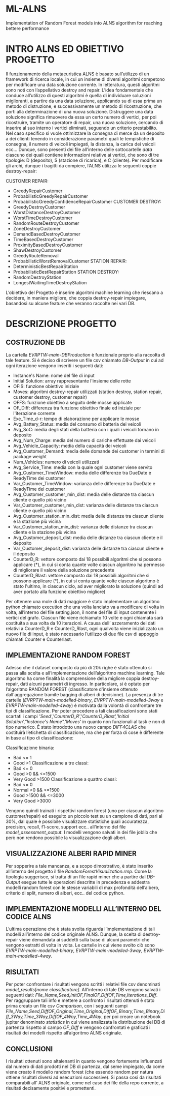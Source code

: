 # ML-ALNS
Implementation of Random Forest models into ALNS algorithm for reaching bettere performance

# INTRO ALNS ED OBIETTIVO PROGETTO
Il funzionamento della metaeuristica ALNS è basato sull’utilizzo di un framework di ricerca locale, in cui un insieme di diversi algoritmi competono per modificare una data soluzione corrente. In letteratura, questi algoritmi sono noti con l’appellativo destroy and repair. L’idea fondamentale che conduce all’utilizzo di questi algoritmi è quella di individuare soluzioni miglioranti, a partire da una data soluzione, applicando su di essa prima un metodo di distruzione, e successivamente un metodo di ricostruzione, che porti alla determinazione di una nuova soluzione. Distruggere una data soluzione significa rimuovere da essa un certo numero di vertici, per poi ricostruire, tramite un operatore di repair, una nuova soluzione, cercando di inserire al suo interno i vertici eliminati, seguendo un criterio prestabilito.
Nel caso specifico si vuole ottimizzare la consegna di merce da un deposito a dei clienti tenendo in considerazione parametri quali le tempistiche di consegna, il numero di veicoli impiegati, la distanza, la carica dei veicoli ecc… Dunque, sono presenti dei file all’interno delle sottocartelle *data* ciascuno dei quali contiene informazioni relative ai vertici, che sono di tre tipologie: D (deposito), S (stazione di ricarica), e C (cliente). 
Per modificare gli archi, dunque i tragitti da compiere, l’ALNS utilizza le seguenti coppie destroy-repair:

CUSTOMER REPAIR:
- GreedyRepairCustomer
- ProbabilisticGreedyRepairCustomer
- ProbabilisticGreedyConfidenceRepairCustomer
CUSTOMER DESTROY:
- GreedyDestroyCustomer
- WorstDistanceDestroyCustomer
- WorstTimeDestroyCustomer
- RandomRouteDestroyCustomer
- ZoneDestroyCustomer
- DemandBasedDestroyCustomer
- TimeBasedDestroyCustomer
- ProximityBasedDestroyCustomer
- ShawDestroyCustomer
- GreedyRouteRemoval
- ProbabilisticWorstRemovalCustomer
STATION REPAIR:
- DeterministicBestRepairStation
- ProbabilisticBestRepairStation
STATION DESTROY:
- RandomDestroyStation
- LongestWaitingTimeDestroyStation

L’obiettivo del Progetto è inserire algoritmi machine learning che riescano a decidere, in maniera migliore, che coppia destroy-repair impiegare, basandosi su alcune feature che veranno raccolte nei vari DB.

# DESCRIZIONE PROGETTO 
## COSTRUZIONE DB
La cartella *EVRPTW-main-DBProduction* è funzionale proprio alla raccolta di tale feature. Si è deciso di scrivere un file csv chiamato *DB-Output* in cui ad ogni iterazione vengono inseriti i seguenti dati:
- Instance's Name: nome del file di input
- Initial Solution: array rappresentante l'insieme delle rotte
- OFIS: funzione obiettivo iniziale
- Moves: algoritmi destroy-repair utilizzati (station destroy, station repair, customer destroy, customer repair) 
- OFFS: funzione obiettivo a seguito delle mosse applicate
- OF_Diff: differenza tra funzione obiettivo finale ed iniziale per l'iterazione corrente
- Exe_Time_d-r: tempo di elaborazione per applicare le mosse
- Avg_Battery_Status: media del consumo di batteria dei veicoli
- Avg_SoC: media degli stati della batteria con i quali i veicoli tornano in deposito
- Avg_Num_Charge: media del numero di cariche effettuate dai veicoli
- Avg_Vehicle_Capacity: media della capacità dei veicoli
- Avg_Customer_Demand: media delle domande dei customer in termini di package weight
- Num_Vehicles: numero di veicoli utilizzati
- Avg_Service_Time: media con la quale ogni customer viene servito
- Avg_Customer_TimeWindow: media delle differenze tra DueDate e ReadyTime dei customer
- Var_Customer_TimeWindow: varianza delle differenze tra DueDate e ReadyTime dei customer
- Avg_Customer_customer_min_dist: media delle distanze tra ciascun cliente e quello più vicino
- Var_Customer_customer_min_dist: varianza delle distanze tra ciascun cliente e quello più vicino
- Avg_Customer_station_min_dist: media delle distanze tra ciascun cliente e la stazione più vicina
- Var_Customer_station_min_dist: varianza delle distanze tra ciascun cliente e la stazione più vicina
- Avg_Customer_deposit_dist: media delle distanze tra ciascun cliente e il deposito
- Var_Customer_deposit_dist: varianza delle distanze tra ciascun cliente e il deposito
- CounterD_R: vettore composto dai 18 possibili algoritmi che si possono applicare (*), in cui si conta quante volte ciascun algoritmo ha permesso di migliorare il valore della soluzione precedente
- CounterD_Rlast: vettore composto dai 18 possibili algoritmi che si possono applicare (*), in cui si conta quante volte ciascun algoritmo è stato l'ultimo, in ciascun ciclo, ad aver migliorato la soluzione (quindi ad aver portato alla funzione obiettivo migliore)

Per ottenere una mole di dati maggiore è stato implementare un algoritmo python chiamato execution che una volta lanciato va a modificare di volta in volta, all’interno del file setting.json, il nome del file di input contenente i vertici del grafo. Ciascun file viene richiamato 10 volte e ogni chiamata sarà costituita a sua volta da 10 iterazioni. A causa dell’ azzeramento dei dati relativi a CounterD_R e CounterD_Rlast, ogni qualvolta viene inizializzato un nuovo file di input, è stato necessario l’utilizzo di due file csv di appoggio chiamati Counter e Counterlast.

## IMPLEMENTAZIONE RANDOM FOREST
Adesso che il dataset composto da più di 20k righe è stato ottenuto si passa alla scelta e all’implementazione dell’algoritmo machine learning. Tale algoritmo ha come finalità la comprensione della migliore coppia destroy-repair, dati alcuni parametri di ingresso. In particolare, si è optato per l’algoritmo RANDOM FOREST (classificatore d'insieme ottenuto dall'aggregazione tramite bagging di alberi di decisione). 
La presenza di tre cartelle (*EVRPTW-main-modelled-binary*, *EVRPTW-main-modelled-3way* e *EVRPTW-main-modelled-4way*) è motivata dalla volontà di confrontare tre tipi di classificazione. Per poter procedere a tali classificazioni sono stati scartati i campi *'Seed','CounterD_R','CounterD_Rlast','Initial Solution',"Instance's Name",'Moves'* in quanto non funzionali al task e non di tipo numerico. È stato introdotto una nuovo campo *DIFF4CLAS* che costituirà l’etichetta di classificazione, ma che per forza di cose è differente in base al tipo di classificazione:

Classificazione binaria:
-	Bad <= 1
-	Good >1
Classificazione a tre classi:
-	Bad <= 0
-	Good >0 && <=1500
-	Very Good >1500
Classificazione a quattro classi:
-	Bad <= 0
-	Normal >0 && <=1500
-	Good >1500 && <=3000
-	Very Good >3000

Vengono quindi trainati i rispettivi random forest (uno per ciascun algoritmo customer/repair) ed eseguito un piccolo test su un campione di dati, pari al 30%, dal quale è possibile visualizzare statistiche quali accuratezza, precision, recall, f1-score, support ecc.. all’interno del file *model_assessment_output*. I modelli vengono salvati in dei file joblib che però non rendono possibile la visualizzazione degli alberi. 

## VISUALIZZAZIONE ALBERI RAPID MINER
Per sopperire a tale mancanza, e a scopo dimostrativo, è stato inserito all’interno del progetto il file *RandomForestVisualization.rmp*. Come la tipologia suggerisce, si tratta di un file rapid miner che a partire dal *DB-Output* esegue tutte le operazioni descritte in precedenza e addestra modelli random forest con le stesse variabili di max profondità dell’albero, criterio di split, numero di alberi, ecc.. del codice python.

## IMPLEMENTAZIONE MODELLI ALL’INTERNO DEL CODICE ALNS
L’ultima operazione che è stata svolta riguarda l’implementazione di tali modelli all’interno del codice originale ALNS. Dunque, la scelta di destroy-repair viene demandata ai suddetti sulla base di alcuni parametri che vengono estratti di volta in volta. Le cartelle in cui viene svolto ciò sono *EVRPTW-main-modelled-binary*, *EVRPTW-main-modelled-3way*, *EVRPTW-main-modelled-4way*. 

## RISULTATI
Per poter confrontare i risultati vengono scritti i relativi file csv denominati *model_results[nome classificatore]*. All’interno di tale DB vengono salvati i seguenti dati: *File_Name,Seed,InitOF,FinalOF,DiffOF,Time,Iterations_Diff*.
Per raggruppare tali info e mettere a confronto i risultati ottenuti è stato prima creato un file csv *Comparison*, con i seguenti campi *File_Name,Seed,DiffOF_Original,Time_Original,DiffOF_Binary,Time_Binary,Diff_3Way,Time_3Way,DiffOF_4Way,Time_4Way*, per poi creare un notebook jupiter denominato *statistics* in cui viene analizzata la distribuzione del DB di partenza rispetto al campo *OF_Diff* e vengono confrontati e graficati i risultati dei modelli rispetto all’algoritmo ALNS originale.

## CONCLUSIONI
I risultati ottenuti sono altalenanti in quanto vengono fortemente influenzati dal numero di dati prodotti nel DB di partenza, dal seme impiegato, da come viene creato il modello random forest (che essendo random per natura ottiene risultati diversi ad esecuzioni successive). Si passa così da risultati comparabili all’ ALNS originale, come nel caso dei file della repo corrente,  a risultati decisamente positivi e promettenti.

